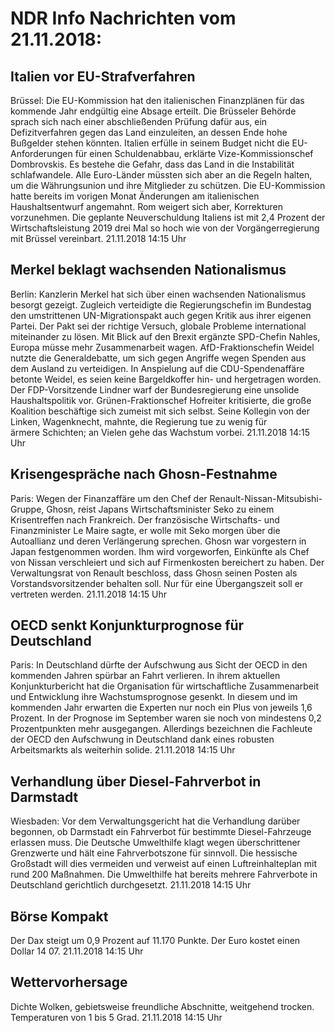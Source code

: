 # NDR Info Nachrichten vom 21.11.2018:


## Italien vor EU-Strafverfahren
Brüssel: Die EU-Kommission hat den italienischen Finanzplänen für das kommende Jahr endgültig eine Absage erteilt. Die Brüsseler Behörde sprach sich nach einer abschließenden Prüfung dafür aus, ein Defizitverfahren gegen das Land einzuleiten, an dessen Ende hohe Bußgelder stehen könnten. Italien erfülle in seinem Budget nicht die EU-Anforderungen für einen Schuldenabbau, erklärte Vize-Kommissionschef Dombrovskis. Es bestehe die Gefahr, dass das Land in die Instabilität schlafwandele. Alle Euro-Länder müssten sich aber an die Regeln halten, um die Währungsunion und ihre Mitglieder zu schützen. Die EU-Kommission hatte bereits im vorigen Monat Änderungen am italienischen Haushaltsentwurf angemahnt. Rom weigert sich aber, Korrekturen vorzunehmen. Die geplante Neuverschuldung Italiens ist mit 2,4 Prozent der Wirtschaftsleistung 2019 drei Mal so hoch wie von der Vorgängerregierung mit Brüssel vereinbart. 21.11.2018 14:15 Uhr 

## Merkel beklagt wachsenden Nationalismus
Berlin: Kanzlerin Merkel hat sich über einen wachsenden Nationalismus besorgt gezeigt. Zugleich verteidigte die Regierungschefin im Bundestag den umstrittenen UN-Migrationspakt auch gegen Kritik aus ihrer eigenen Partei. Der Pakt sei der richtige Versuch, globale Probleme international miteinander zu lösen. Mit Blick auf den Brexit ergänzte SPD-Chefin Nahles, Europa müsse mehr Zusammenarbeit wagen. AfD-Fraktionschefin Weidel nutzte die Generaldebatte, um sich gegen Angriffe wegen Spenden aus dem Ausland zu verteidigen. In Anspielung auf die CDU-Spendenaffäre betonte Weidel, es seien keine Bargeldkoffer hin- und hergetragen worden. Der FDP-Vorsitzende Lindner warf der Bundesregierung eine unsolide Haushaltspolitik vor. Grünen-Fraktionschef Hofreiter kritisierte, die große Koalition beschäftige sich zumeist mit sich selbst. Seine Kollegin von der Linken, Wagenknecht, mahnte, die Regierung tue zu wenig für ärmere Schichten; an Vielen gehe das Wachstum vorbei. 21.11.2018 14:15 Uhr 

## Krisengespräche nach Ghosn-Festnahme
Paris: Wegen der Finanzaffäre um den Chef der Renault-Nissan-Mitsubishi- Gruppe, Ghosn, reist Japans Wirtschaftsminister Seko zu einem Krisentreffen nach Frankreich. Der französische Wirtschafts- und Finanzminister Le Maire sagte, er wolle mit Seko morgen über die Autoallianz und deren Verlängerung sprechen. Ghosn war vorgestern in Japan festgenommen worden. Ihm wird vorgeworfen, Einkünfte als Chef von Nissan verschleiert und sich auf Firmenkosten bereichert zu haben. Der Verwaltungsrat von Renault beschloss, dass Ghosn seinen Posten als Vorstandsvorsitzender behalten soll. Nur für eine Übergangszeit soll er vertreten werden. 21.11.2018 14:15 Uhr 

## OECD senkt Konjunkturprognose für Deutschland
Paris: In Deutschland dürfte der Aufschwung aus Sicht der OECD in den kommenden Jahren spürbar an Fahrt verlieren. In ihrem aktuellen Konjunkturbericht hat die Organisation für wirtschaftliche Zusammenarbeit und Entwicklung ihre Wachstumsprognose gesenkt. In diesem und im kommenden Jahr erwarten die Experten nur noch ein Plus von jeweils 1,6 Prozent. In der Prognose im September waren sie noch von mindestens 0,2 Prozentpunkten mehr ausgegangen. Allerdings bezeichnen die Fachleute der OECD den Aufschwung in Deutschland dank eines robusten Arbeitsmarkts als weiterhin solide. 21.11.2018 14:15 Uhr 

## Verhandlung über Diesel-Fahrverbot in Darmstadt
Wiesbaden: Vor dem Verwaltungsgericht hat die Verhandlung darüber begonnen, ob Darmstadt ein Fahrverbot für bestimmte Diesel-Fahrzeuge erlassen muss. Die Deutsche Umwelthilfe klagt wegen überschrittener Grenzwerte und hält eine Fahrverbotszone für sinnvoll. Die hessische Großstadt will dies vermeiden und verweist auf einen Luftreinhalteplan mit rund 200 Maßnahmen. Die Umwelthilfe hat bereits mehrere Fahrverbote in Deutschland gerichtlich durchgesetzt. 21.11.2018 14:15 Uhr 

## Börse Kompakt
Der Dax steigt um 0,9 Prozent auf 11.170 Punkte. Der Euro kostet einen Dollar 14 07. 21.11.2018 14:15 Uhr 

## Wettervorhersage
Dichte Wolken, gebietsweise freundliche Abschnitte, weitgehend trocken. Temperaturen von 1 bis 5 Grad. 21.11.2018 14:15 Uhr 
